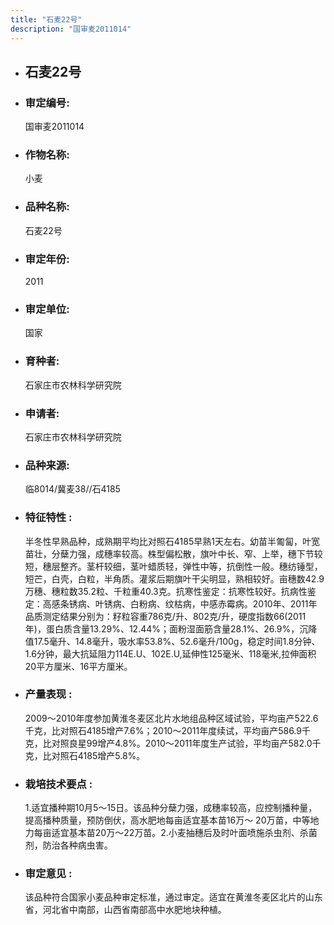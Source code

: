 ```yaml
---
title: "石麦22号"
description: "国审麦2011014"
---
```

* ## 石麦22号
* ###  审定编号:  
   国审麦2011014

*  ### 作物名称:  
   小麦

*   ###  品种名称: 
    石麦22号

*   ### 审定年份: 
    2011

*   ### 审定单位:  
    国家

*   ### 育种者:  
    石家庄市农林科学研究院

*   ### 申请者:  
    石家庄市农林科学研究院

*   ### 品种来源:  
    临8014/冀麦38//石4185

*   ### 特征特性 : 
    半冬性早熟品种，成熟期平均比对照石4185早熟1天左右。幼苗半匍匐，叶宽苗壮，分蘖力强，成穗率较高。株型偏松散，旗叶中长、窄、上举，穗下节较短，穗层整齐。茎杆较细，茎叶蜡质轻，弹性中等，抗倒性一般。穗纺锤型，短芒，白壳，白粒，半角质。灌浆后期旗叶干尖明显，熟相较好。亩穗数42.9万穗、穗粒数35.2粒、千粒重40.3克。抗寒性鉴定：抗寒性较好。抗病性鉴定：高感条锈病、叶锈病、白粉病、纹枯病，中感赤霉病。2010年、2011年品质测定结果分别为：籽粒容重786克/升、802克/升，硬度指数66(2011年)，蛋白质含量13.29%、12.44%；面粉湿面筋含量28.1%、26.9%，沉降值17.5毫升、14.8毫升，吸水率53.8%、52.6毫升/100g，稳定时间1.8分钟、1.6分钟，最大抗延阻力114E.U、102E.U,延伸性125毫米、118毫米,拉伸面积20平方厘米、16平方厘米。

*   ### 产量表现 : 
    2009～2010年度参加黄淮冬麦区北片水地组品种区域试验，平均亩产522.6千克，比对照石4185增产7.6%；2010～2011年度续试，平均亩产586.9千克，比对照良星99增产4.8%。2010～2011年度生产试验，平均亩产582.0千克，比对照石4185增产5.8%。

*   ### 栽培技术要点 : 
    1.适宜播种期10月5～15日。该品种分蘖力强，成穗率较高，应控制播种量，提高播种质量，预防倒伏，高水肥地每亩适宜基本苗16万～ 20万苗，中等地力每亩适宜基本苗20万～22万苗。2.小麦抽穗后及时叶面喷施杀虫剂、杀菌剂，防治各种病虫害。

*   ### 审定意见 : 
    该品种符合国家小麦品种审定标准，通过审定。适宜在黄淮冬麦区北片的山东省，河北省中南部，山西省南部高中水肥地块种植。
